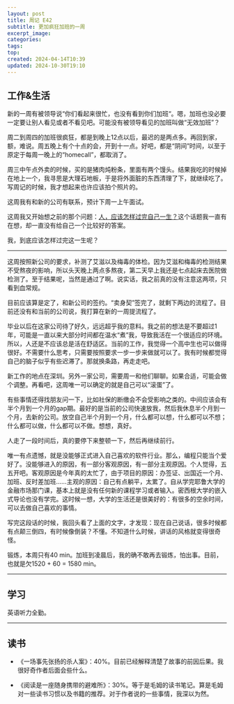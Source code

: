 ```yaml
---
layout: post
title: 周记 E42
subtitle: 更加疯狂加班的一周
excerpt_image: 
categories: 
tags: 
top: 
created: 2024-04-14T10:39
updated: 2024-10-30T19:10
---
```


## 工作&生活

新的一周有被领导说“你们看起来很忙，也没有看到你们加班“。嗯，加班也没必要一定要让别人看见或者不看见吧。可能没有被领导看见的加班叫做“无效加班”？

周二到周四的加班很疯狂，都是到晚上12点以后，最迟的是两点多。再回到家，额，难说。周五晚上有个十点的会，开到十一点。好吧，都是“阴间”时间，以至于原定于每周一晚上的“homecall”，都取消了。

周三中午点外卖的时候，买的是猪肉炖粉条，里面有两个馒头。结果我吃的时候掉在地上一个，我寻思是大理石地板，于是将外面脏的东西清理了下，就继续吃了。写周记的时候，我才想起来也许应该拍个照片的。

这周我有和新的公司有联系，预计下周一上午面试。

这周我又开始想之前的那个问题：<u>人，应该怎样过完自己一生？</u>这个话题我一直有在想，却一直没有给自己一个比较好的答案。

我，到底应该怎样过完这一生呢？

---

这周按照新公司的要求，补测了艾滋以及梅毒的体检。因为艾滋和梅毒的检测结果不受熬夜的影响，所以头天晚上两点多熬夜，第二天早上我还是七点起床去医院做检测了。至于结果呢，当然是通过了啊。说实话，我之前真的没有注意这两项，只看到血常规。

目前应该算是定了，和新公司的签约。“卖身契”签完了，就剩下两边的流程了。目前还没有和当前的公司说，我打算在新的一周提流程了。

毕业以后在这家公司待了好久，远远超乎我的意料。我之前的想法是不要超过1年，可能是一直以来大部分时间都在温水“煮”我，导致我活在一个很适应的环境。所以，人还是不应该总是活在舒适区。当前的工作，我觉得一个高中生也可以做得很好。不需要什么思考，只需要按照要求一步一步来做就可以了。我有时候都觉得自己的脑子似乎有些迟滞了。那就换条路，再走走吧。

新工作的地点在深圳。另外一家公司，需要周一和他们聊聊。如果合适，可能会做个调整。再看吧，这周唯一可以确定的就是自己可以“滚蛋”了。

有些事情还得找朋友问一下，比如社保的断缴会不会受影响之类的。中间应该会有半个月到一个月的gap期。最好的是当前的公司快速放我，然后我休息半个月到一个月，去新的公司。放空自己半个月到一个月，什么都可以想，什么都可以不想；什么都可以做，什么都可以不做。想想，真好。

人走了一段时间后，真的要停下来整顿一下，然后再继续前行。

唯一有点遗憾，就是没能够正式进入自己喜欢的软件行业。那么，编程只能当个爱好了。没能够进入的原因，有一部分客观原因，有一部分主观原因。个人觉得，五五开吧。客观原因是今年真的太忙了，由于项目的原因：办签证、出国近一个月、加班、反时差加班……主观的原因：自己有点躺平，太累了。自从学完耶鲁大学的金融市场那门课，基本上就是没有任何新的课程学习或者输入。密西根大学的嵌入式导论也没有学完。这时候一想，大学的生活还是很美好的：有很多的空余时间，可以去做自己喜欢的事情。

写完这段话的时候，我回头看了上面的文字，才发现：现在自己说话，很多时候都有点颠三倒四，有时候像倒装？不懂。不知道什么时候，讲话的风格就变得很奇怪。


锻炼，本周只有40 min。加班到凌晨后，我的确不敢再去锻炼，怕出事。目前，也就是欠1520 + 60 = 1580 min。

---

## 学习

英语听力全勤。

---

## 读书

 - 《一场事先张扬的杀人案》：40%。目前已经解释清楚了故事的前因后果。我很好奇作者后面会些什么。

- 《阅读是一座随身携带的避难所》：30%。等于是毛姆的读书笔记。算是毛姆对一些读书习惯以及书籍的推荐。对于作者说的一些事情，我深以为然。


 